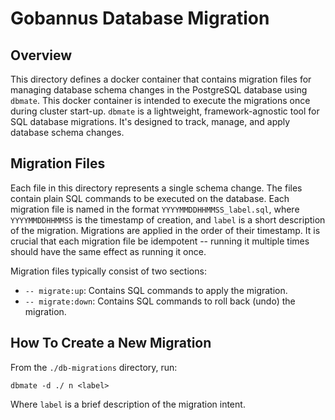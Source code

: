 # Gobannus Database Migration

## Overview

This directory defines a docker container that contains migration files for managing database schema changes in the
PostgreSQL database using `dbmate`. This docker container is intended to execute the migrations once during cluster
start-up. `dbmate` is a lightweight, framework-agnostic tool for SQL database migrations. It's designed to track,
manage, and apply database schema changes.

## Migration Files

Each file in this directory represents a single schema change. The files contain plain SQL commands to be executed on
the database. Each migration file is named in the format `YYYYMMDDHHMMSS_label.sql`, where `YYYYMMDDHHMMSS` is the
timestamp of creation, and `label` is a short description of the migration. Migrations are applied in the order of their
timestamp. It is crucial that each migration file be idempotent -- running it multiple times should have the same effect
as running it once. 

Migration files typically consist of two sections:
* `-- migrate:up`: Contains SQL commands to apply the migration.
* `-- migrate:down`: Contains SQL commands to roll back (undo) the migration.

## How To Create a New Migration

From the `./db-migrations` directory, run:

```shell
dbmate -d ./ n <label>
```

Where `label` is a brief description of the migration intent.
